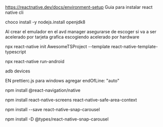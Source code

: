 https://reactnative.dev/docs/environment-setup
Guia para instalar react native cli

choco install -y nodejs.install openjdk8

Al crear el emulador en el avd manager asegurarse de escoger si va a ser
acelerado por tarjeta grafica escogiendo acelerado por hardware

npx react-native init AwesomeTSProject --template react-native-template-typescript

npx react-native run-android

adb devices

EN prettierc.js para windows agregar
endOfLine: "auto"

npm install @react-navigation/native

npm install react-native-screens react-native-safe-area-context

npm install --save react-native-snap-carousel

npm install -D @types/react-native-snap-carousel
